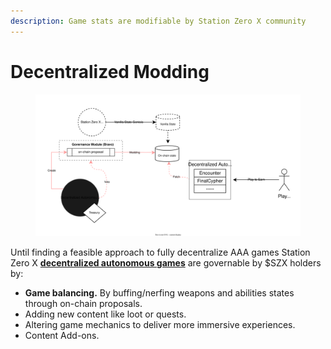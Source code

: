 ```yaml
---
description: Game stats are modifiable by Station Zero X community
---
```


# Decentralized Modding

<figure><img src="../.gitbook/assets/Dodding.drawio (3).svg" alt=""><figcaption></figcaption></figure>

Until finding a feasible approach to fully decentralize AAA games Station Zero X [**decentralized autonomous games**](decentralized-autonomous-games-dags.md) are governable by $SZX holders by:

* **Game balancing.** By buffing/nerfing weapons and abilities states through on-chain proposals.
* Adding new content like loot or quests.
* Altering game mechanics to deliver more immersive experiences.
* Content Add-ons.

